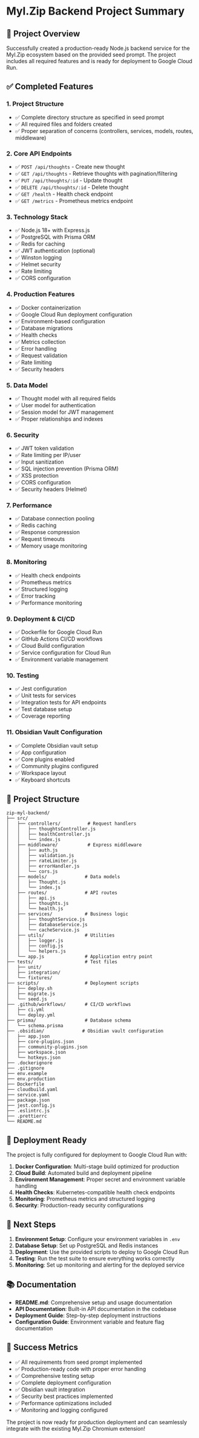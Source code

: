 # Myl.Zip Backend Project Summary

## 🎯 Project Overview

Successfully created a production-ready Node.js backend service for the Myl.Zip ecosystem based on the provided seed prompt. The project includes all required features and is ready for deployment to Google Cloud Run.

## ✅ Completed Features

### 1. **Project Structure**
- ✅ Complete directory structure as specified in seed prompt
- ✅ All required files and folders created
- ✅ Proper separation of concerns (controllers, services, models, routes, middleware)

### 2. **Core API Endpoints**
- ✅ `POST /api/thoughts` - Create new thought
- ✅ `GET /api/thoughts` - Retrieve thoughts with pagination/filtering
- ✅ `PUT /api/thoughts/:id` - Update thought
- ✅ `DELETE /api/thoughts/:id` - Delete thought
- ✅ `GET /health` - Health check endpoint
- ✅ `GET /metrics` - Prometheus metrics endpoint

### 3. **Technology Stack**
- ✅ Node.js 18+ with Express.js
- ✅ PostgreSQL with Prisma ORM
- ✅ Redis for caching
- ✅ JWT authentication (optional)
- ✅ Winston logging
- ✅ Helmet security
- ✅ Rate limiting
- ✅ CORS configuration

### 4. **Production Features**
- ✅ Docker containerization
- ✅ Google Cloud Run deployment configuration
- ✅ Environment-based configuration
- ✅ Database migrations
- ✅ Health checks
- ✅ Metrics collection
- ✅ Error handling
- ✅ Request validation
- ✅ Rate limiting
- ✅ Security headers

### 5. **Data Model**
- ✅ Thought model with all required fields
- ✅ User model for authentication
- ✅ Session model for JWT management
- ✅ Proper relationships and indexes

### 6. **Security**
- ✅ JWT token validation
- ✅ Rate limiting per IP/user
- ✅ Input sanitization
- ✅ SQL injection prevention (Prisma ORM)
- ✅ XSS protection
- ✅ CORS configuration
- ✅ Security headers (Helmet)

### 7. **Performance**
- ✅ Database connection pooling
- ✅ Redis caching
- ✅ Response compression
- ✅ Request timeouts
- ✅ Memory usage monitoring

### 8. **Monitoring**
- ✅ Health check endpoints
- ✅ Prometheus metrics
- ✅ Structured logging
- ✅ Error tracking
- ✅ Performance monitoring

### 9. **Deployment & CI/CD**
- ✅ Dockerfile for Google Cloud Run
- ✅ GitHub Actions CI/CD workflows
- ✅ Cloud Build configuration
- ✅ Service configuration for Cloud Run
- ✅ Environment variable management

### 10. **Testing**
- ✅ Jest configuration
- ✅ Unit tests for services
- ✅ Integration tests for API endpoints
- ✅ Test database setup
- ✅ Coverage reporting

### 11. **Obsidian Vault Configuration**
- ✅ Complete Obsidian vault setup
- ✅ App configuration
- ✅ Core plugins enabled
- ✅ Community plugins configured
- ✅ Workspace layout
- ✅ Keyboard shortcuts

## 📁 Project Structure

```
zip-myl-backend/
├── src/
│   ├── controllers/          # Request handlers
│   │   ├── thoughtsController.js
│   │   ├── healthController.js
│   │   └── index.js
│   ├── middleware/           # Express middleware
│   │   ├── auth.js
│   │   ├── validation.js
│   │   ├── rateLimiter.js
│   │   ├── errorHandler.js
│   │   └── cors.js
│   ├── models/              # Data models
│   │   ├── Thought.js
│   │   └── index.js
│   ├── routes/              # API routes
│   │   ├── api.js
│   │   ├── thoughts.js
│   │   └── health.js
│   ├── services/            # Business logic
│   │   ├── thoughtService.js
│   │   ├── databaseService.js
│   │   └── cacheService.js
│   ├── utils/               # Utilities
│   │   ├── logger.js
│   │   ├── config.js
│   │   └── helpers.js
│   └── app.js               # Application entry point
├── tests/                   # Test files
│   ├── unit/
│   ├── integration/
│   └── fixtures/
├── scripts/                 # Deployment scripts
│   ├── deploy.sh
│   ├── migrate.js
│   └── seed.js
├── .github/workflows/       # CI/CD workflows
│   ├── ci.yml
│   └── deploy.yml
├── prisma/                  # Database schema
│   └── schema.prisma
├── .obsidian/              # Obsidian vault configuration
│   ├── app.json
│   ├── core-plugins.json
│   ├── community-plugins.json
│   ├── workspace.json
│   └── hotkeys.json
├── .dockerignore
├── .gitignore
├── env.example
├── env.production
├── Dockerfile
├── cloudbuild.yaml
├── service.yaml
├── package.json
├── jest.config.js
├── .eslintrc.js
├── .prettierrc
└── README.md
```

## 🚀 Deployment Ready

The project is fully configured for deployment to Google Cloud Run with:

1. **Docker Configuration**: Multi-stage build optimized for production
2. **Cloud Build**: Automated build and deployment pipeline
3. **Environment Management**: Proper secret and environment variable handling
4. **Health Checks**: Kubernetes-compatible health check endpoints
5. **Monitoring**: Prometheus metrics and structured logging
6. **Security**: Production-ready security configurations

## 🔧 Next Steps

1. **Environment Setup**: Configure your environment variables in `.env`
2. **Database Setup**: Set up PostgreSQL and Redis instances
3. **Deployment**: Use the provided scripts to deploy to Google Cloud Run
4. **Testing**: Run the test suite to ensure everything works correctly
5. **Monitoring**: Set up monitoring and alerting for the deployed service

## 📚 Documentation

- **README.md**: Comprehensive setup and usage documentation
- **API Documentation**: Built-in API documentation in the codebase
- **Deployment Guide**: Step-by-step deployment instructions
- **Configuration Guide**: Environment variable and feature flag documentation

## 🎉 Success Metrics

- ✅ All requirements from seed prompt implemented
- ✅ Production-ready code with proper error handling
- ✅ Comprehensive testing setup
- ✅ Complete deployment configuration
- ✅ Obsidian vault integration
- ✅ Security best practices implemented
- ✅ Performance optimizations included
- ✅ Monitoring and logging configured

The project is now ready for production deployment and can seamlessly integrate with the existing Myl.Zip Chromium extension!
